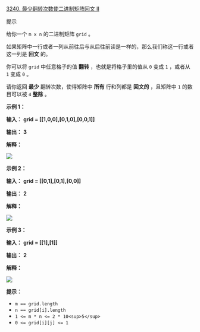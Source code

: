 

[3240. 最少翻转次数使二进制矩阵回文 II](https://leetcode.cn/problems/minimum-number-of-flips-to-make-binary-grid-palindromic-ii/)

提示

给你一个 `m x n` 的二进制矩阵 `grid` 。

如果矩阵中一行或者一列从前往后与从后往前读是一样的，那么我们称这一行或者这一列是 **回文** 的。

你可以将 `grid` 中任意格子的值 **翻转** ，也就是将格子里的值从 `0` 变成 `1` ，或者从 `1` 变成 `0` 。

请你返回 **最少** 翻转次数，使得矩阵中 **所有** 行和列都是 **回文的** ，且矩阵中 `1` 的数目可以被 `4` **整除** 。

**示例 1：**

 **输入：** **grid = [[1,0,0],[0,1,0],[0,0,1]]**

 **输出：** **3**

**解释：**

![](https://assets.leetcode.com/uploads/2024/08/01/image.png)

**示例 2：**

 **输入：** **grid = [[0,1],[0,1],[0,0]]**

 **输出：** **2**

**解释：**

![](https://assets.leetcode.com/uploads/2024/07/08/screenshot-from-2024-07-09-01-37-48.png)

**示例 3：**

 **输入：** **grid = [[1],[1]]**

 **输出：** **2**

**解释：**

![](https://assets.leetcode.com/uploads/2024/08/01/screenshot-from-2024-08-01-23-05-26.png)

**提示：**

* `m == grid.length`
* `n == grid[i].length`
* `1 <= m * n <= 2 * 10<sup>5</sup>`
* `0 <= grid[i][j] <= 1`
